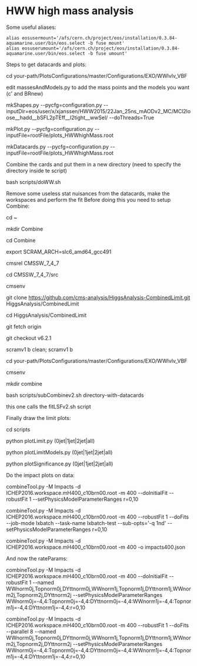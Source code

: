 HWW high mass analysis
==============

Some useful aliases:
    
    alias eosusermount='/afs/cern.ch/project/eos/installation/0.3.84-aquamarine.user/bin/eos.select -b fuse mount'
    alias eosuserumount='/afs/cern.ch/project/eos/installation/0.3.84-aquamarine.user/bin/eos.select -b fuse umount'

Steps to get datacards and plots:

  cd your-path/PlotsConfigurations/master/Configurations/EXO/WWlvlv_VBF
  
  edit massesAndModels.py to add the mass points and the models you want (c' and BRnew)

  mkShapes.py --pycfg=configuration.py --inputDir=eos/user/x/xjanssen/HWW2015/22Jan_25ns_mAODv2_MC/MCl2loose__hadd__bSFL2pTEff__l2tight__wwSel/ --doThreads=True

  mkPlot.py --pycfg=configuration.py --inputFile=rootFile/plots_HWWhighMass.root

  mkDatacards.py --pycfg=configuration.py --inputFile=rootFile/plots_HWWhighMass.root


Combine the cards and put them in a new directory (need to specify the directory inside te script)

  bash scripts/doWW.sh


Remove some useless stat nuisances from the datacards, make the workspaces and perform the fit
Before doing this you need to setup Combine:

  cd ~

  mkdir Combine

  cd Combine

  export SCRAM_ARCH=slc6_amd64_gcc491

  cmsrel CMSSW_7_4_7

  cd CMSSW_7_4_7/src 

  cmsenv

  git clone https://github.com/cms-analysis/HiggsAnalysis-CombinedLimit.git HiggsAnalysis/CombinedLimit

  cd HiggsAnalysis/CombinedLimit

  git fetch origin

  git checkout v6.2.1

  scramv1 b clean; scramv1 b

  cd your-path/PlotsConfigurations/master/Configurations/EXO/WWlvlv_VBF

  cmsenv

  mkdir combine

  bash scripts/subCombinev2.sh directory-with-datacards

  this one calls the fitLSFv2.sh script
  

Finally draw the limit plots:

  cd scripts

  python plotLimit.py (0jet|1jet|2jet|all)

  python plotLimitModels.py (0jet|1jet|2jet|all)

  python plotSignificance.py (0jet|1jet|2jet|all)


Do the impact plots on data:


combineTool.py -M Impacts -d ICHEP2016.workspace.mH400_c10brn00.root -m 400 --doInitialFit --robustFit 1 --setPhysicsModelParameterRanges r=0,10

combineTool.py -M Impacts -d ICHEP2016.workspace.mH400_c10brn00.root -m 400 --robustFit 1 --doFits  --job-mode lxbatch --task-name lxbatch-test --sub-opts='-q 1nd' --setPhysicsModelParameterRanges r=0,10

combineTool.py -M Impacts -d ICHEP2016.workspace.mH400_c10brn00.root -m 400 -o impacts400.json

And now the rateParams:

combineTool.py -M Impacts -d ICHEP2016.workspace.mH400_c10brn00.root -m 400 --doInitialFit --robustFit 1 --named WWnorm0j,Topnorm0j,DYttnorm0j,WWnorm1j,Topnorm1j,DYttnorm1j,WWnorm2j,Topnorm2j,DYttnorm2j --setPhysicsModelParameterRanges WWnorm0j=-4,4:Topnorm0j=-4,4:DYttnorm0j=-4,4:WWnorm1j=-4,4:Topnorm1j=-4,4:DYttnorm1j=-4,4:r=0,10

combineTool.py -M Impacts -d ICHEP2016.workspace.mH400_c10brn00.root -m 400 --robustFit 1 --doFits --parallel 8 --named WWnorm0j,Topnorm0j,DYttnorm0j,WWnorm1j,Topnorm1j,DYttnorm1j,WWnorm2j,Topnorm2j,DYttnorm2j --setPhysicsModelParameterRanges WWnorm0j=-4,4:Topnorm0j=-4,4:DYttnorm0j=-4,4:WWnorm1j=-4,4:Topnorm1j=-4,4:DYttnorm1j=-4,4:r=0,10
